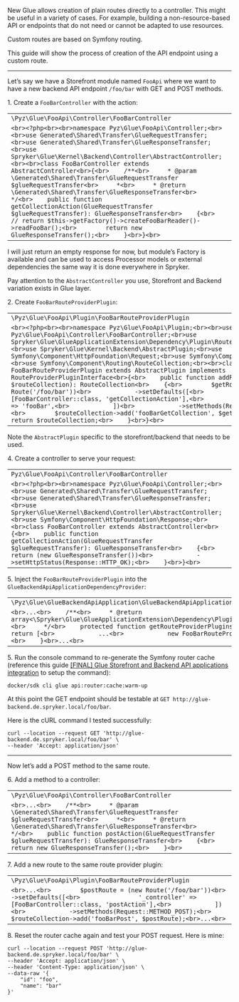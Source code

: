 New Glue allows creation of plain routes directly to a controller. This might be useful in a variety of cases. For example, building a non-resource-based API or endpoints that do not need or cannot be adapted to use resources.

Custom routes are based on Symfony routing.

This guide will show the process of creation of the API endpoint using a custom route.

* * *

Let’s say we have a Storefront module named `FooApi` where we want to have a new backend API endpoint `/foo/bar` with GET and POST methods.

1\. Create a `FooBarController` with the action:

|     |
| --- |
| `\Pyz\Glue\FooApi\Controller\FooBarController` |
| ```<br><?php<br><br>namespace Pyz\Glue\FooApi\Controller;<br><br>use Generated\Shared\Transfer\GlueRequestTransfer;<br>use Generated\Shared\Transfer\GlueResponseTransfer;<br>use Spryker\Glue\Kernel\Backend\Controller\AbstractController;<br><br>class FooBarController extends AbstractController<br>{<br>    /**<br>     * @param \Generated\Shared\Transfer\GlueRequestTransfer $glueRequestTransfer<br>     *<br>     * @return \Generated\Shared\Transfer\GlueResponseTransfer<br>     */<br>    public function getCollectionAction(GlueRequestTransfer $glueRequestTransfer): GlueResponseTransfer<br>    {<br>        // return $this->getFactory()->createFooBarReader()->readFooBar();<br>        return new GlueResponseTransfer();<br>    }<br>}<br>``` |

I will just return an empty response for now, but module’s Factory is available and can be used to access Processor models or external dependencies the same way it is done everywhere in Spryker.

Pay attention to the `AbstractController` you use, Storefront and Backend variation exists in Glue layer.

2\. Create `FooBarRouteProviderPlugin`:

|     |
| --- |
| `\Pyz\Glue\FooApi\Plugin\FooBarRouteProviderPlugin` |
| ```<br><?php<br><br>namespace Pyz\Glue\FooApi\Plugin;<br><br>use Pyz\Glue\FooApi\Controller\FooBarController;<br>use Spryker\Glue\GlueApplicationExtension\Dependency\Plugin\RouteProviderPluginInterface;<br>use Spryker\Glue\Kernel\Backend\AbstractPlugin;<br>use Symfony\Component\HttpFoundation\Request;<br>use Symfony\Component\Routing\Route;<br>use Symfony\Component\Routing\RouteCollection;<br><br>class FooBarRouteProviderPlugin extends AbstractPlugin implements RouteProviderPluginInterface<br>{<br>    public function addRoutes(RouteCollection $routeCollection): RouteCollection<br>    {<br>        $getRoute = (new Route('/foo/bar'))<br>            ->setDefaults([<br>                '_controller' => [FooBarController::class, 'getCollectionAction'],<br>                '_resourceName' => 'fooBar',<br>            ])<br>            ->setMethods(Request::METHOD_GET);<br><br>        $routeCollection->add('fooBarGetCollection', $getRoute);<br>        <br>        return $routeCollection;<br>    }<br>}<br>``` |

Note the `AbstractPlugin` specific to the storefront/backend that needs to be used.

4\. Create a controller to serve your request:

|     |
| --- |
| `Pyz\Glue\FooApi\Controller\FooBarController` |
| ```<br><?php<br><br>namespace Pyz\Glue\FooApi\Controller;<br><br>use Generated\Shared\Transfer\GlueRequestTransfer;<br>use Generated\Shared\Transfer\GlueResponseTransfer;<br>use Spryker\Glue\Kernel\Backend\Controller\AbstractController;<br>use Symfony\Component\HttpFoundation\Response;<br><br>class FooBarController extends AbstractController<br>{<br>    public function getCollectionAction(GlueRequestTransfer $glueRequestTransfer): GlueResponseTransfer<br>    {<br>        return (new GlueResponseTransfer())<br>            ->setHttpStatus(Response::HTTP_OK);<br>    }<br>}<br>``` |

5\. Inject the `FooBarRouteProviderPlugin` into the `GlueBackendApiApplicationDependencyProvider`:

|     |
| --- |
| `\Pyz\Glue\GlueBackendApiApplication\GlueBackendApiApplicationDependencyProvider` |
| ```<br>...<br>    /**<br>     * @return array<\Spryker\Glue\GlueApplicationExtension\Dependency\Plugin\RouteProviderPluginInterface><br>     */<br>    protected function getRouteProviderPlugins(): array<br>    {<br>        return [<br>            ...<br>            new FooBarRouteProviderPlugin(),<br>        ];<br>    }<br>...<br>``` |

5\. Run the console command to re-generate the Symfony router cache (reference this guide [\[FINAL\] Glue Storefront and Backend API applications integration](https://spryker.atlassian.net/wiki/spaces/CORE/pages/3289645630) to setup the command):

```
docker/sdk cli glue api:router:cache:warm-up
```

At this point the GET endpoint should be testable at `GET http://glue-backend.de.spryker.local/foo/bar`.

Here is the cURL command I tested successfully:

```
curl --location --request GET 'http://glue-backend.de.spryker.local/foo/bar' \
--header 'Accept: application/json'
```

* * *

Now let’s add a POST method to the same route.

6\. Add a method to a controller:

|     |
| --- |
| `\Pyz\Glue\FooApi\Controller\FooBarController` |
| ```<br>...<br>    /**<br>     * @param \Generated\Shared\Transfer\GlueRequestTransfer $glueRequestTransfer<br>     *<br>     * @return \Generated\Shared\Transfer\GlueResponseTransfer<br>     */<br>    public function postAction(GlueRequestTransfer $glueRequestTransfer): GlueResponseTransfer<br>    {<br>        return new GlueResponseTransfer();<br>    }<br>``` |

7\. Add a new route to the same route provider plugin:

|     |
| --- |
| `\Pyz\Glue\FooApi\Plugin\FooBarRouteProviderPlugin` |
| ```<br>...<br>        $postRoute = (new Route('/foo/bar'))<br>            ->setDefaults([<br>                '_controller' => [FooBarController::class, 'postAction'],<br>            ])<br>            ->setMethods(Request::METHOD_POST);<br>        $routeCollection->add('fooBarPost', $postRoute);<br>...<br>``` |

8\. Reset the router cache again and test your POST request. Here is mine:

```
curl --location --request POST 'http://glue-backend.de.spryker.local/foo/bar' \
--header 'Accept: application/json' \
--header 'Content-Type: application/json' \
--data-raw '{
    "id": "foo",
    "name": "bar"
}'
```